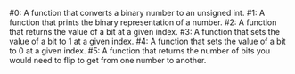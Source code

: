 #0: A function that converts a binary number to an unsigned int.
#1: A function that prints the binary representation of a number.
#2: A function that returns the value of a bit at a given index.
#3: A function that sets the value of a bit to 1 at a given index.
#4: A function that sets the value of a bit to 0 at a given index.
#5: A function that returns the number of bits you would need to flip to get from one number to another.
